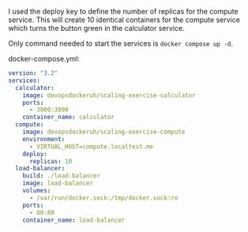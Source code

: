 I used the deploy key to define the number of replicas for the compute service. This will create 10 identical containers for the compute service which turns the button green in the calculator service.

Only command needed to start the services is `docker compose up -d`.

docker-compose.yml:

```yml
version: "3.2"
services:
  calculator:
    image: devopsdockeruh/scaling-exercise-calculator
    ports:
      - 3000:3000
    container_name: calculator
  compute:
    image: devopsdockeruh/scaling-exercise-compute
    environment:
      - VIRTUAL_HOST=compute.localtest.me
    deploy:
      replicas: 10
  load-balancer:
    build: ./load-balancer
    image: load-balancer
    volumes:
      - /var/run/docker.sock:/tmp/docker.sock:ro
    ports:
      - 80:80
    container_name: load-balancer
```
